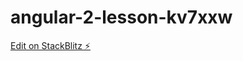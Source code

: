 # angular-2-lesson-kv7xxw

[Edit on StackBlitz ⚡️](https://stackblitz.com/edit/angular-2-lesson-kv7xxw)